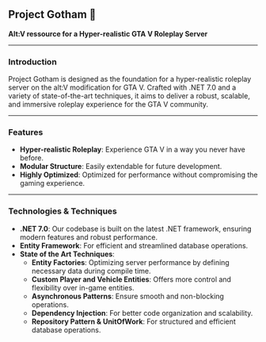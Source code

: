 ## **Project Gotham** 🌃

**Alt:V ressource for a Hyper-realistic GTA V Roleplay Server**

----------

### **Introduction**

Project Gotham is designed as the foundation for a hyper-realistic roleplay server on the alt:V modification for GTA V. Crafted with .NET 7.0 and a variety of state-of-the-art techniques, it aims to deliver a robust, scalable, and immersive roleplay experience for the GTA V community.

----------

### **Features**

-   **Hyper-realistic Roleplay**: Experience GTA V in a way you never have before.
-   **Modular Structure**: Easily extendable for future development.
-   **Highly Optimized**: Optimized for performance without compromising the gaming experience.

----------

### **Technologies & Techniques**

-   **.NET 7.0**: Our codebase is built on the latest .NET framework, ensuring modern features and robust performance.
-   **Entity Framework**: For efficient and streamlined database operations.
-   **State of the Art Techniques**:
    -   **Entity Factories**: Optimizing server performance by defining necessary data during compile time.
    -   **Custom Player and Vehicle Entities**: Offers more control and flexibility over in-game entities.
    -   **Asynchronous Patterns**: Ensure smooth and non-blocking operations.
    -   **Dependency Injection**: For better code organization and scalability.
    -   **Repository Pattern & UnitOfWork**: For structured and efficient database operations.
